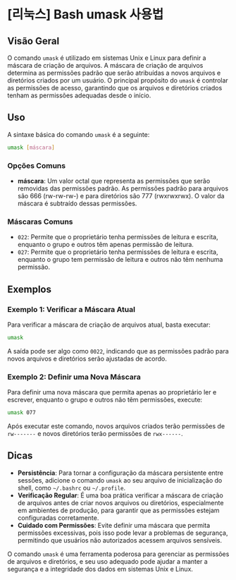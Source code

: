 # [리눅스] Bash umask 사용법

## Visão Geral
O comando `umask` é utilizado em sistemas Unix e Linux para definir a máscara de criação de arquivos. A máscara de criação de arquivos determina as permissões padrão que serão atribuídas a novos arquivos e diretórios criados por um usuário. O principal propósito do `umask` é controlar as permissões de acesso, garantindo que os arquivos e diretórios criados tenham as permissões adequadas desde o início.

## Uso
A sintaxe básica do comando `umask` é a seguinte:

```bash
umask [máscara]
```

### Opções Comuns
- **máscara**: Um valor octal que representa as permissões que serão removidas das permissões padrão. As permissões padrão para arquivos são 666 (rw-rw-rw-) e para diretórios são 777 (rwxrwxrwx). O valor da máscara é subtraído dessas permissões.

### Máscaras Comuns
- `022`: Permite que o proprietário tenha permissões de leitura e escrita, enquanto o grupo e outros têm apenas permissão de leitura.
- `027`: Permite que o proprietário tenha permissões de leitura e escrita, enquanto o grupo tem permissão de leitura e outros não têm nenhuma permissão.

## Exemplos
### Exemplo 1: Verificar a Máscara Atual
Para verificar a máscara de criação de arquivos atual, basta executar:

```bash
umask
```

A saída pode ser algo como `0022`, indicando que as permissões padrão para novos arquivos e diretórios serão ajustadas de acordo.

### Exemplo 2: Definir uma Nova Máscara
Para definir uma nova máscara que permita apenas ao proprietário ler e escrever, enquanto o grupo e outros não têm permissões, execute:

```bash
umask 077
```

Após executar este comando, novos arquivos criados terão permissões de `rw-------` e novos diretórios terão permissões de `rwx------`.

## Dicas
- **Persistência**: Para tornar a configuração da máscara persistente entre sessões, adicione o comando `umask` ao seu arquivo de inicialização do shell, como `~/.bashrc` ou `~/.profile`.
- **Verificação Regular**: É uma boa prática verificar a máscara de criação de arquivos antes de criar novos arquivos ou diretórios, especialmente em ambientes de produção, para garantir que as permissões estejam configuradas corretamente.
- **Cuidado com Permissões**: Evite definir uma máscara que permita permissões excessivas, pois isso pode levar a problemas de segurança, permitindo que usuários não autorizados acessem arquivos sensíveis.

O comando `umask` é uma ferramenta poderosa para gerenciar as permissões de arquivos e diretórios, e seu uso adequado pode ajudar a manter a segurança e a integridade dos dados em sistemas Unix e Linux.